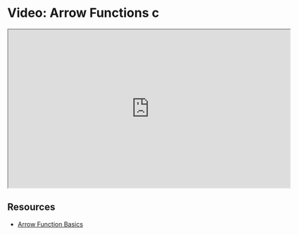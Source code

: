 # Video: Arrow Functions c

<iframe src="https://player.vimeo.com/video/546494044?title=0&byline=0&portrait=0" width="640" height="360" allowfullscreen="allowfullscreen" allow="autoplay; fullscreen; picture-in-picture"></iframe>

## Resources

- [Arrow Function Basics](https://javascript.info/arrow-functions-basics)

